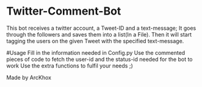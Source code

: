 # Twitter-Comment-Bot
This bot receives a twitter account, a Tweet-ID and a text-message; It goes through the followers and saves them into a list(In a File).
Then it will start tagging the users on the given Tweet with the specified text-message.

#Usage 
Fill in the information needed in Config.py
Use the commented pieces of code to fetch the user-id and the status-id needed for the bot to work
Use the extra functions to fulfil your needs ;)

Made by ArcKhox
